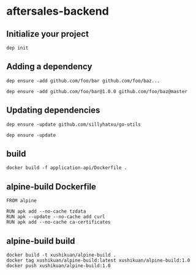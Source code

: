 # aftersales-backend


## Initialize your project

```
dep init
```

## Adding a dependency

```
dep ensure -add github.com/foo/bar github.com/foo/baz...

dep ensure -add github.com/foo/bar@1.0.0 github.com/foo/baz@master
```

## Updating dependencies

```
dep ensure -update github.com/sillyhatxu/go-utils

dep ensure -update
```

## build

```
docker build -f application-api/Dockerfile .
```

## alpine-build Dockerfile

```
FROM alpine

RUN apk add --no-cache tzdata
RUN apk --update --no-cache add curl
RUN apk add --no-cache ca-certificates
```

## alpine-build build

```
docker build -t xushikuan/alpine-build .
docker tag xushikuan/alpine-build:latest xushikuan/alpine-build:1.0
docker push xushikuan/alpine-build:1.0
```